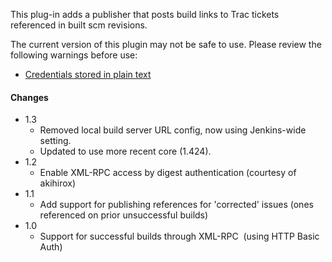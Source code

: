 This plug-in adds a publisher that posts build links to Trac tickets
referenced in built scm revisions.

The current version of this plugin may not be safe to use. Please review
the following warnings before use:

-   [Credentials stored in plain
    text](https://jenkins.io/security/advisory/2019-04-03/#SECURITY-842)

#### Changes

-   1.3
    -   Removed local build server URL config, now using Jenkins-wide
        setting.
    -   Updated to use more recent core (1.424).
-   1.2
    -   Enable XML-RPC access by digest authentication (courtesy of
        akihirox)
-   1.1
    -   Add support for publishing references for 'corrected' issues
        (ones referenced on prior unsuccessful builds)
-   1.0
    -   Support for successful builds through XML-RPC  (using HTTP Basic
        Auth)
